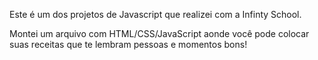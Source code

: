 Este é um dos projetos de Javascript que realizei com a Infinty School.

Montei um arquivo com HTML/CSS/JavaScript aonde você pode colocar suas receitas que te lembram pessoas e momentos bons!
